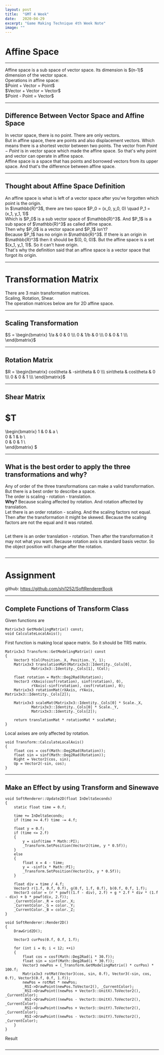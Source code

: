 ```yaml
---
layout: post
title:  "GMT 4 Week"
date:   2020-04-29
excerpt: "Game Making Technique 4th Week Note"
image: ""
---
```


# Affine Space
<hr/>
Affine space is a sub space of vector space. Its dimension is $(n-1)$ dimension of the vector space.<br>
Operations in affine space:<br>
$Point + Vector = Point$<br>
$Vector + Vector = Vector$<br>
$Point - Point = Vector$

<hr/>

## Difference Between Vector Space and Affine Space
In vector space, there is no point. There are only vectors.<br>
But in affine space, there are points and also displacement vectors. Which means there is a shortest vector between two points. The vector from $Point - Point$ is in vector space which made the affine space. So that's why point and vector can operate in affine space.<br>
Affine space is a space that has points and borrowed vectors from its upper space. And that's the difference between affine space.

<hr/>

## Thought about Affine Space Definition
<div class = "box">An affine space is what is left of a vector space after you've forgotten which point is the origin.</div>
In $\mathbb{R}^3$, there are two space $P_0 = (x_0, y_0, 0) \quad P_1 = (x_1, y_1, 1)$<br>
Which is $P_0$ is a sub vector space of $\mathbb{R}^3$. And $P_1$ is a sub space of $\mathbb{R}^3$ as called affine space.<br>
Then why $P_0$ is a vector space and $P_1$ isn't?<br>
Because $P_1$ has no origin in $\mathbb{R}^3$. If there is an origin in $\mathbb{R}^3$ then it should be $(0, 0, 0)$. But the affine space is a set $(x_1, y_1, 1)$. So it can't have origin.<br>
That's why the definition said that an affine space is a vector space that forgot its origin.

<hr/>

# Transformation Matrix
There are 3 main transformation matrices.<br>
Scaling, Rotation, Shear.<br>
The operation matrices below are for 2D affine space.

<hr/>

## Scaling Transformation
$S =
\begin{bmatrix}
1/a & 0 & 0 \\\
0 & 1/b & 0 \\\
0 & 0 & 1 \\\
\end{bmatrix}$

<hr/>

## Rotation Matrix
$R =
\begin{bmatrix}
cos\theta & -sin\theta & 0 \\\
sin\theta & cos\theta & 0 \\\
0 & 0 & 1 \\\
\end{bmatrix}$

<hr/>

## Shear Matrix
$T
=
\begin{bmatrix}
1 & 0 & a \\\
0 & 1 & b \\\
0 & 0 & 1 \\\
\end{bmatrix}
$

<hr/>

## What is the best order to apply the three transformations and why?
Any of order of the three transformations can make a valid transformation. But there is a best order to describe a space.<br>
The order is scaling - rotation - translation.<br>
<b>Why?</b>
Because scaling affected by rotation. And rotation affected by translation.<br>
Let there is an order rotation - scaling. And the scaling factors not equal. Then after the transformation it might be skewed. Because the scaling factors are not the equal and it was rotated.<br>
<p><span class="image img"><img src="{{ "/images/GMT_Week4_SRRS.png" | absolute_url }}" alt="" /></span></p>
Let there is an order translation - rotation. Then after the transformation it may not what you want. Because rotation axis is standard basis vector. So the object position will change after the rotation.<br>
<p><span class="image img"><img src="{{ "/images/GMT_Week4_TRRT.png" | absolute_url }}" alt="" /></span></p>

<hr/>

# Assignment
github: https://github.com/shi1252/SoftRendererBook
<hr/>

## Complete Functions of Transform Class
Given functions are
<pre><code>Matrix3x3 GetModelingMatrix() const;
void CalculateLocalAxis();</code></pre>
First function is making local space matrix. So it should be TRS matrix.<br>
<pre><code>Matrix3x3 Transform::GetModelingMatrix() const
{
	Vector3 tCol(Position._X, Position._Y, 1);
	Matrix3x3 translationMat(Matrix3x3::Identity._Cols[0],
            Matrix3x3::Identity._Cols[1], tCol);

	float rotation = Math::Deg2Rad(Rotation);
	Vector3 rXAxis(cosf(rotation), sinf(rotation), 0),
            rYAxis(-sinf(rotation), cosf(rotation), 0);
	Matrix3x3 rotationMat(rXAxis, rYAxis, Matrix3x3::Identity._Cols[2]);

	Matrix3x3 scaleMat(Matrix3x3::Identity._Cols[0] * Scale._X,
            Matrix3x3::Identity._Cols[0] * Scale._Y,
            Matrix3x3::Identity._Cols[2]);

	return translationMat * rotationMat * scaleMat;
}</code></pre>
Local axises are only affected by rotation.
<pre><code>void Transform::CalculateLocalAxis()
{
	float cos = cosf(Math::Deg2Rad(Rotation));
	float sin = sinf(Math::Deg2Rad(Rotation));
	Right = Vector2(cos, sin);
	Up = Vector2(-sin, cos);
}</code></pre>

<hr/>

## Make an Effect by using Transform and Sinewave
<pre><code>void SoftRenderer::Update2D(float InDeltaSeconds)
{
	static float time = 0.f;

	time += InDeltaSeconds;
	if (time >= 4.f) time -= 4.f;

	float y = 0.f;
	if (time <= 2.f)
	{
		y = sinf(time * Math::PI);
		_Transform.SetPosition(Vector2(time, y * 0.5f));
	}
	else
	{
		float x = 4 - time;
		y = -sinf(x * Math::PI);
		_Transform.SetPosition(Vector2(x, y * 0.5f));
	}

	float div = time / 4.f;
	Vector3 r(1.f, 0.f, 0.f), g(0.f, 1.f, 0.f), b(0.f, 0.f, 1.f);
	Vector3 color = (r * powf((1.f - div), 2.f) + g * 2.f * div * (1.f - div) + b * powf(div, 2.f));
	_CurrentColor._R = color._X;
	_CurrentColor._G = color._Y;
	_CurrentColor._B = color._Z;
}

void SoftRenderer::Render2D()
{
	DrawGrid2D();

	Vector3 curPos(0.f, 0.f, 1.f);

	for (int i = 0; i < 12; ++i)
	{
		float cos = cosf(Math::Deg2Rad(i * 30.f));
		float sin = sinf(Math::Deg2Rad(i * 30.f));
		Vector3 newPos = (_Transform.GetModelingMatrix() * curPos) * 100.f;
		Matrix3x3 rotMat(Vector3(cos, sin, 0.f), Vector3(-sin, cos, 0.f), Vector3(0.f, 0.f, 1.f));
		newPos = rotMat * newPos;
		_RSI->DrawPoint(newPos.ToVector2(), _CurrentColor);
		_RSI->DrawPoint((newPos + Vector3::UnitX).ToVector2(), _CurrentColor);
		_RSI->DrawPoint((newPos - Vector3::UnitX).ToVector2(), _CurrentColor);
		_RSI->DrawPoint((newPos + Vector3::UnitY).ToVector2(), _CurrentColor);
		_RSI->DrawPoint((newPos - Vector3::UnitY).ToVector2(), _CurrentColor);
	}
}</code></pre>
Result
<p><span class="image img"><img src="{{ "/images/GMT_Week4_Result.gif" | absolute_url }}" alt="" /></span></p>

<hr/>